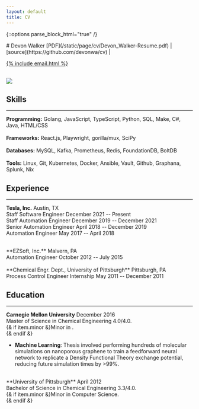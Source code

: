 ```yaml
---
layout: default
title: CV
---
```


{::options parse_block_html="true" /}
<div class="cv">
<div class="row">
<div class="col-xs-8">
<div class="text-left">
# Devon Walker
[PDF](/static/page/cv/Devon_Walker-Resume.pdf)
&#124;
[source](https://github.com/devonwa/cv)
&#124;

<a href="mailto:{% include email.html %}">{% include email.html %}</a>
<br />
<br />
</div>
</div>
<div class="col-xs-4">
<img class="img-responsive img-circle cv-pic" src="../static/image/profile_pic.png" />
</div>
</div>

## Skills
<hr>

**Programming:** Golang, JavaScript, TypeScript, Python, SQL, Make, C\#, Java, HTML/CSS
<br />
<br />
**Frameworks:** React.js, Playwright, gorilla/mux, SciPy
<br />
<br />
**Databases:** MySQL, Kafka, Prometheus, Redis, FoundationDB, BoltDB
<br />
<br />
**Tools:** Linux, Git, Kubernetes, Docker, Ansible, Vault, Github, Graphana, Splunk, Nix
<br />


## Experience
<hr>

**Tesla, Inc.** <span class="pull-right">Austin, TX</span><br />
Staff Software Engineer <span class="pull-right">December 2021 -- Present</span><br />
Staff Automation Engineer <span class="pull-right">December 2019 -- December 2021</span><br />
Senior Automation Engineer <span class="pull-right">April 2018 -- December 2019</span><br />
Automation Engineer <span class="pull-right">May 2017 -- April 2018</span><br />

<br />
**EZSoft, Inc.** <span class="pull-right">Malvern, PA</span><br />
Automation Engineer <span class="pull-right">October 2012 -- July 2015</span><br />

<br />
**Chemical Engr. Dept., University of Pittsburgh** <span class="pull-right">Pittsburgh, PA</span><br />
Process Control Engineer Internship <span class="pull-right">May 2011 -- December 2011</span><br />


<!-- 
## Research
<hr>

 
-->

## Education
<hr>

**Carnegie Mellon University** <span class="pull-right">December 2016</span><br />
Master of Science in Chemical Engineering 4.0/4.0.<br />
{& if item.minor &}Minor in .<br />{& endif &}

* <b>Machine Learning</b>: Thesis involved performing hundreds of molecular simulations on nanoporous graphene to train a feedforward neural network to replicate a Density Functional Theory exchange potential, reducing future simulation times by >99\%.
<br />
**University of Pittsburgh** <span class="pull-right">April 2012</span><br />
Bachelor of Science in Chemical Engineering 3.3/4.0.<br />
{& if item.minor &}Minor in Computer Science.<br />{& endif &}

<br />

</div>